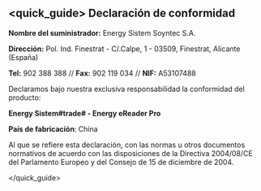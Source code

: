 ## <quick_guide> Declaración de conformidad

**Nombre del suministrador:** Energy Sistem Soyntec S.A.

**Dirección:** Pol. Ind. Finestrat - C/.Calpe, 1 - 03509, Finestrat, Alicante (España)

**Tel:** 902 388 388 //
**Fax:** 902 119 034 //
**NIF:** A53107488

Declaramos bajo nuestra exclusiva responsabilidad la conformidad del producto:

**Energy Sistem#trade# - Energy eReader Pro**

**País de fabricación**: China

Al que se refiere esta declaración, con las normas u otros documentos normativos de acuerdo con las disposiciones de la Directiva 2004/08/CE del Parlamento Europeo y del Consejo de 15 de diciembre de 2004.


</quick_guide>

